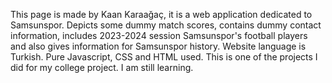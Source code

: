 This page is made by Kaan Karaağaç, it is a web application dedicated to Samsunspor. Depicts some dummy match scores, contains dummy contact information, includes 2023-2024 session Samsunspor's football players and also gives information for Samsunspor history.
Website language is Turkish.
Pure Javascript, CSS and HTML used.
This is one of the projects I did for my college project. I am still learning.
